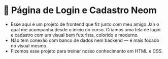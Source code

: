 # 📁 Página de Login e Cadastro Neom
- Esse aqui é um projeto de frontend que fiz junto com meu amigo Jan o qual me acompanha desde o inicio do curso. Criamos uma tela de login e cadastro com um visual bem futurista, colorido e moderno.
- Não tem conexão com banco de dados nem backend — é mais focado no visual mesmo.
- Fizemos esse projeto para treinar nosso conhecimento em HTML e CSS.

